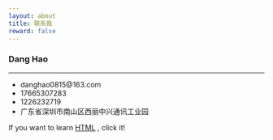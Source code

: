 ```yaml
---
layout: about
title: 联系我
reward: false
---
```


### Dang Hao

---
<div>
    <ul>
        <li>danghao0815@163.com</li>
        <li>17665307283</li>
        <li>1226232719</li>
        <li>广东省深圳市南山区西丽中兴通讯工业园</li>
    </ul>
  If you want to learn <a href="https://www.runoob.com/try/try.php?filename=tryhtml_layout_divs">HTML</a> , click it!

</div>

